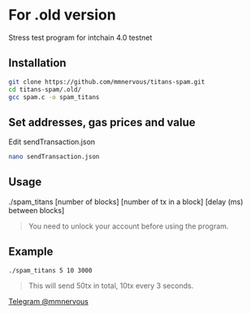# For .old version
Stress test program for intchain 4.0 testnet

## Installation

```bash
git clone https://github.com/mmnervous/titans-spam.git
cd titans-spam/.old/
gcc spam.c -o spam_titans
```

## Set addresses, gas prices and value

Edit sendTransaction.json

```bash
nano sendTransaction.json
```
## Usage

./spam_titans [number of blocks] [number of tx in a block] [delay (ms) between blocks]

> You need to unlock your account before using the program.

## Example

`./spam_titans 5 10 3000`

> This will send  50tx in total, 10tx every 3 seconds.

[Telegram @mmnervous](https://t.me/mmnervous)
